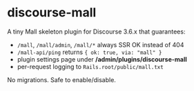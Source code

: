 # discourse-mall

A tiny Mall skeleton plugin for Discourse 3.6.x that guarantees:
- `/mall`, `/mall/admin`, `/mall/*` always SSR OK instead of 404
- `/mall-api/ping` returns `{ ok: true, via: "mall" }`
- plugin settings page under **/admin/plugins/discourse-mall**
- per-request logging to `Rails.root/public/mall.txt`

No migrations. Safe to enable/disable.
